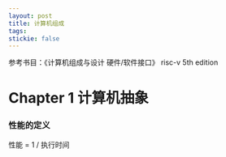 ```yaml
---
layout: post
title: 计算机组成
tags:
stickie: false
---
```


参考书目：《计算机组成与设计 硬件/软件接口》 risc-v 5th edition

# Chapter 1 计算机抽象

### 性能的定义

性能 = 1 / 执行时间


